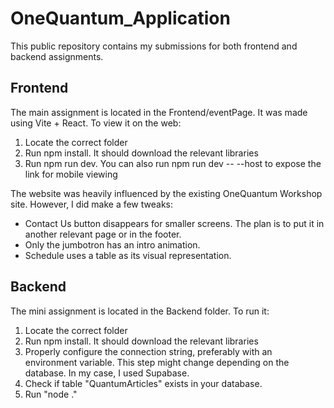 # OneQuantum_Application
This public repository contains my submissions for both frontend and backend assignments.

## Frontend
The main assignment is located in the Frontend/eventPage. It was made using Vite + React. To view it on the web:
<ol>
<li>Locate the correct folder</li>
<li>Run npm install. It should download the relevant libraries</li>
<li>Run npm run dev. You can also run npm run dev -- --host to expose the link for mobile viewing</li>
</ol>

The website was heavily influenced by the existing OneQuantum Workshop site. However, I did make a few tweaks:
<ul>
<li>Contact Us button disappears for smaller screens. The plan is to put it in another relevant page or in the footer.</li>
<li>Only the jumbotron has an intro animation.</li>
<li>Schedule uses a table as its visual representation.</li>
</ul>

## Backend
The mini assignment is located in the Backend folder. To run it:

<ol>
<li>Locate the correct folder</li>
<li>Run npm install. It should download the relevant libraries</li>
<li>Properly configure the connection string, preferably with an environment variable. This step might change depending on the database. In my case, I used Supabase.</li>
<li>Check if table "QuantumArticles" exists in your database.</li>
<li>Run "node ."</li>
</ol>